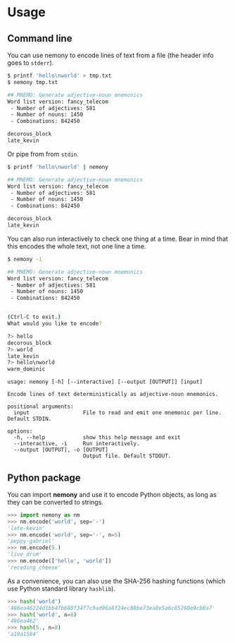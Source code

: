 # Usage

## Command line

You can use nemony to encode lines of text from a file 
(the header info goes to `stderr`).

```bash
$ printf 'hello\nworld' > tmp.txt
$ nemony tmp.txt

## MNEMO: Generate adjective-noun mnemonics
Word list version: fancy_telecom
 - Number of adjectives: 581
 - Number of nouns: 1450
 - Combinations: 842450

decorous_block
late_kevin
```

Or pipe from from `stdin`.

```bash
$ printf 'hello\nworld' | nemony 

## MNEMO: Generate adjective-noun mnemonics
Word list version: fancy_telecom
 - Number of adjectives: 581
 - Number of nouns: 1450
 - Combinations: 842450

decorous_block
late_kevin
```

You can also run interactively to check one thing at a time.
Bear in mind that this encodes the whole text, not one line 
a time.

```bash
$ nemony -i

## MNEMO: Generate adjective-noun mnemonics
Word list version: fancy_telecom
 - Number of adjectives: 581
 - Number of nouns: 1450
 - Combinations: 842450


(Ctrl-C to exit.)
What would you like to encode?

?> hello
decorous_block
?> world
late_kevin
?> hello\nworld
warm_dominic
```

```
usage: nemony [-h] [--interactive] [--output [OUTPUT]] [input]

Encode lines of text deterministically as adjective-noun mnemonics.

positional arguments:
  input                 File to read and emit one mnemonic per line. Default STDIN.

options:
  -h, --help            show this help message and exit
  --interactive, -i     Run interactively.
  --output [OUTPUT], -o [OUTPUT]
                        Output file. Default STDOUT.
```

## Python package

You can import **nemony** and use it to encode Python objects, as
long as they can be converted to strings.

```python
>>> import nemony as nm
>>> nm.encode('world', sep='-')
'late-kevin'
>>> nm.encode('world', sep='-', n=5)
'peppy-gabriel'
>>> nm.encode(5.)
'live_drum'
>>> nm.encode(['hello', 'world'])
'receding_cheese'
```

As a convenience, you can also use the SHA-256 hashing functions 
(which use Python standard library `hashlib`).

```python
>>> hash('world')
'486ea46224d1bb4fb680f34f7c9ad96a8f24ec88be73ea8e5a6c65260e9cb8a7'
>>> hash('world', n=8)
'486ea462'
>>> hash(5., n=8)
'a19a1584'
```